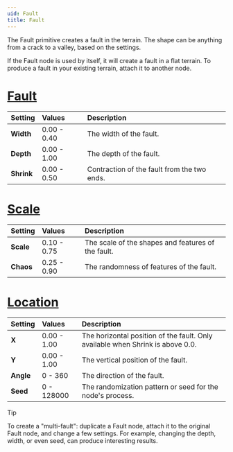```yaml
---
uid: Fault
title: Fault
---
```


The Fault primitive creates a fault in the terrain. The shape can be anything from a crack to a valley, based on the settings.

If the Fault node is used by itself, it will create a fault in a flat terrain. To produce a fault in your existing terrain, attach it to another node.

# [Fault](#tab/tabid-a)
| Setting            | Values       | Description                                               |
| :----------------- | :----------- | :-------------------------------------------------------- |
| **Width**  | 0.00 - 0.40 | The width of the fault.                                                        |
| **Depth**  | 0.00 - 1.00 | The depth of the fault.                                                        |
| **Shrink** | 0.00 - 0.50 | Contraction of the fault from the two ends.                                    |

# [Scale](#tab/tabid-b)
| Setting            | Values       | Description                                               |
| :----------------- | :----------- | :-------------------------------------------------------- |
| **Scale**  | 0.10 - 0.75 | The scale of the shapes and features of the fault.                             |
| **Chaos**  | 0.25 - 0.90 | The randomness of features of the fault.                                       |

# [Location](#tab/tabid-c)
| Setting            | Values       | Description                                               |
| :----------------- | :----------- | :-------------------------------------------------------- |
| **X**      | 0.00 - 1.00 | The horizontal position of the fault. Only available when Shrink is above 0.0. |
| **Y**      | 0.00 - 1.00 | The vertical position of the fault.                                            |
| **Angle**  | 0 - 360     | The direction of the fault.                                                    |
| **Seed**   | 0 - 128000  | The randomization pattern or seed for the node's process.                      |

> [!TIP] 
> To create a "multi-fault": duplicate a Fault node, attach it to the original Fault node, and change a few settings. For example, changing the depth, width, or even seed, can produce interesting results.
